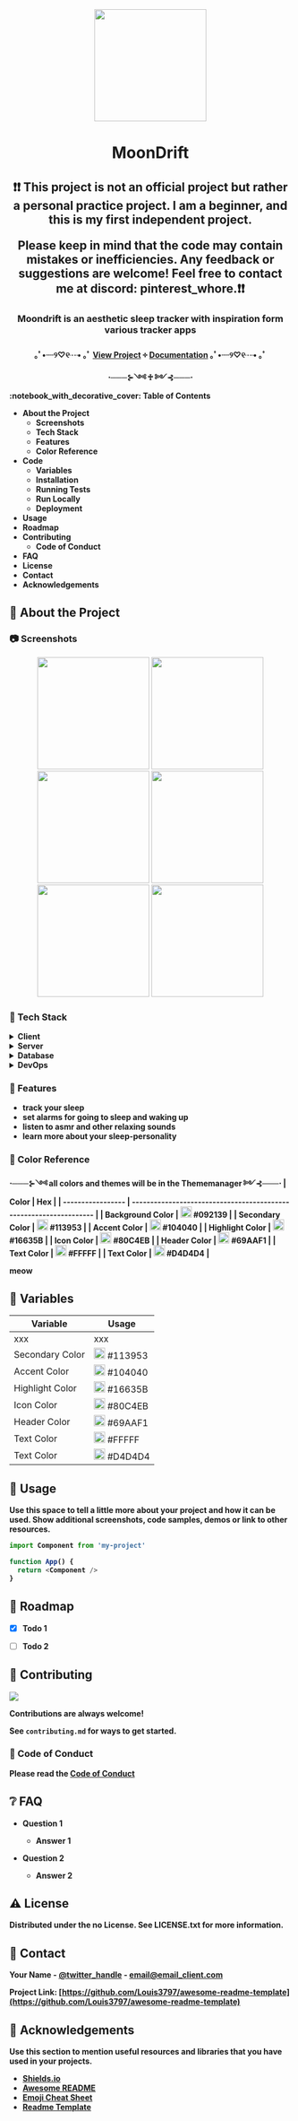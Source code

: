 <div align="center">

  <img src="assets/Logo.png" width="200" height="auto" />
  <h1>MoonDrift</h1>
  
<h2> ❗❗ This project is not an official project but rather a personal practice project. I am a beginner, and this is my first independent project.

Please keep in mind that the code may contain mistakes or inefficiencies. Any feedback or suggestions are welcome! Feel free to contact me at discord: pinterest_whore.❗❗ </h2>
<h3> Moondrift is an aesthetic sleep tracker with inspiration form various tracker apps </h3>
<h4>
  <span> ｡ﾟ•┈୨♡୧┈• ｡ﾟ </span>
    <a href="https://www.figma.com/design/M0yc7Kkk6JP0RJpe0eG7eY/Sleeptracker?node-id=0-1&p=f&t=dgK9Z8hfwf4DftJ1-0"> View Project</a>
  <span> ༓ </span>
    <a href="https://docs.google.com/document/d/11eMu9hiD3y_Q_B36O1FrbCY_UJTn97LclSVjwIkgU3Y/edit?usp=sharing"> Documentation</a>
  <span> ｡ﾟ•┈୨♡୧┈• ｡ﾟ </span>
<br />
<span>⋅───⊱༺ ♰ ༻⊰───⋅</span>
<!-- Table of Contents -->
<div align="left">
 :notebook_with_decorative_cover: Table of Contents

- About the Project
  * Screenshots
  * Tech Stack
  * Features
  * Color Reference
- Code
  * Variables
  * Installation
  * Running Tests
  * Run Locally
  * Deployment
- Usage
- Roadmap
- Contributing
  * Code of Conduct
- FAQ
- License
- Contact
- Acknowledgements

  

<!-- About the Project -->
## :star2: About the Project


<!-- Screenshots -->
### :camera: Screenshots

<div align="center"> 
  <img src="assets/startscreen.PNG" width="200" height="auto" />
  <img src="assets/homescreen.PNG" width="200" height="auto" />
  <img src="assets/stats.PNG" width="200" height="auto" />
  <img src="assets/explore.PNG" width="200" height="auto" />
  <img src="assets/profile.PNG" width="200" height="auto" />
  <img src="assets/settings.PNG" width="200" height="auto" />
</div>


<!-- TechStack -->
### :space_invader: Tech Stack

<details>
  <summary>Client</summary>
  <ul>
    <li><a href="https://www.typescriptlang.org/">Typescript</a></li>
    <li><a href="https://nextjs.org/">Next.js</a></li>
    <li><a href="https://reactjs.org/">React.js</a></li>
    <li><a href="https://tailwindcss.com/">TailwindCSS</a></li>
  </ul>
</details>

<details>
  <summary>Server</summary>
  <ul>
    <li><a href="https://www.typescriptlang.org/">Typescript</a></li>
    <li><a href="https://expressjs.com/">Express.js</a></li>
    <li><a href="https://go.dev/">Golang</a></li>
    <li><a href="https://nestjs.com/">Nest.js</a></li>
    <li><a href="https://socket.io/">SocketIO</a></li>
    <li><a href="https://www.prisma.io/">Prisma</a></li>    
    <li><a href="https://www.apollographql.com/">Apollo</a></li>
    <li><a href="https://graphql.org/">GraphQL</a></li>
  </ul>
</details>

<details>
<summary>Database</summary>
  <ul>
    <li><a href="https://www.mysql.com/">MySQL</a></li>
    <li><a href="https://www.postgresql.org/">PostgreSQL</a></li>
    <li><a href="https://redis.io/">Redis</a></li>
    <li><a href="https://neo4j.com/">Neo4j</a></li>
    <li><a href="https://www.mongodb.com/">MongoDB</a></li>
  </ul>
</details>

<details>
<summary>DevOps</summary>
  <ul>
    <li><a href="https://www.docker.com/">Docker</a></li>
    <li><a href="https://www.jenkins.io/">Jenkins</a></li>
    <li><a href="https://circleci.com/">CircleCLI</a></li>
  </ul>
</details>

<!-- Features -->
### :dart: Features

- track your sleep
- set alarms for going to sleep and waking up
- listen to asmr and other relaxing sounds
- learn more about your sleep-personality

<!-- Color Reference -->
### :art: Color Reference
<span>⋅───⊱༺ all colors and themes will be in the Thememanager ༻⊰───⋅</span>
| Color             | Hex                                                                |
| ----------------- | ------------------------------------------------------------------ |
| Background Color | <img src="assets/color5.PNG" width="20" height="20" /> #092139 |
| Secondary Color | <img src="assets/color4.PNG" width="20" height="20" /> #113953 |
| Accent Color | <img src="assets/color3.PNG" width="20" height="20" /> #104040 |
| Highlight Color | <img src="assets/color2.PNG" width="20" height="20" /> #16635B |
| Icon Color | <img src="assets/color1.PNG" width="20" height="20" /> #80C4EB |
| Header Color | <img src="assets/headercolor.PNG" width="20" height="20" /> #69AAF1 |
| Text Color | <img src="assets/textcolor2.PNG" width="20" height="20" /> #FFFFF |
| Text Color | <img src="assets/textcolor1.PNG" width="20" height="20" /> #D4D4D4 |



<!-- Getting Started -->
meow
<!-- Code Overview -->
## 	:toolbox: Variables
| Variable             | Usage                                                                |
| ----------------- | ------------------------------------------------------------------ |
| xxx |  xxx |
| Secondary Color | <img src="assets/color4.PNG" width="20" height="20" /> #113953 |
| Accent Color | <img src="assets/color3.PNG" width="20" height="20" /> #104040 |
| Highlight Color | <img src="assets/color2.PNG" width="20" height="20" /> #16635B |
| Icon Color | <img src="assets/color1.PNG" width="20" height="20" /> #80C4EB |
| Header Color | <img src="assets/headercolor.PNG" width="20" height="20" /> #69AAF1 |
| Text Color | <img src="assets/textcolor2.PNG" width="20" height="20" /> #FFFFF |
| Text Color | <img src="assets/textcolor1.PNG" width="20" height="20" /> #D4D4D4 |
<!-- Usage -->
## :eyes: Usage

Use this space to tell a little more about your project and how it can be used. Show additional screenshots, code samples, demos or link to other resources.


```javascript
import Component from 'my-project'

function App() {
  return <Component />
}
```

<!-- Roadmap -->
## :compass: Roadmap

* [x] Todo 1
* [ ] Todo 2


<!-- Contributing -->
## :wave: Contributing

<a href="https://github.com/Louis3797/awesome-readme-template/graphs/contributors">
  <img src="https://contrib.rocks/image?repo=Louis3797/awesome-readme-template" />
</a>


Contributions are always welcome!

See `contributing.md` for ways to get started.


<!-- Code of Conduct -->
### :scroll: Code of Conduct

Please read the [Code of Conduct](https://github.com/Louis3797/awesome-readme-template/blob/master/CODE_OF_CONDUCT.md)

<!-- FAQ -->
## :grey_question: FAQ

- Question 1

  + Answer 1

- Question 2

  + Answer 2


<!-- License -->
## :warning: License

Distributed under the no License. See LICENSE.txt for more information.


<!-- Contact -->
## :handshake: Contact

Your Name - [@twitter_handle](https://twitter.com/twitter_handle) - email@email_client.com

Project Link: [https://github.com/Louis3797/awesome-readme-template](https://github.com/Louis3797/awesome-readme-template)


<!-- Acknowledgments -->
## :gem: Acknowledgements

Use this section to mention useful resources and libraries that you have used in your projects.

 - [Shields.io](https://shields.io/)
 - [Awesome README](https://github.com/matiassingers/awesome-readme)
 - [Emoji Cheat Sheet](https://github.com/ikatyang/emoji-cheat-sheet/blob/master/README.md#travel--places)
 - [Readme Template](https://github.com/othneildrew/Best-README-Template)
